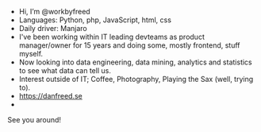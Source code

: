 - Hi, I’m @workbyfreed
- Languages: Python, php, JavaScript, html, css
- Daily driver: Manjaro
- I've been working within IT leading devteams as product manager/owner for 15 years and doing some, mostly frontend, stuff myself. 
- Now looking into data engineering, data mining, analytics and statistics to see what data can tell us.
- Interest outside of IT; Coffee, Photography, Playing the Sax (well, trying to).
- https://danfreed.se
- 
See you around!

<!---
workbyfreed/workbyfreed is a ✨ special ✨ repository because its `README.md` (this file) appears on your GitHub profile.
You can click the Preview link to take a look at your changes.
--->
